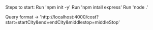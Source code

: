 Steps to start:
Run 'npm init -y'
Run 'npm intall express'
Run 'node .'

Query format -> 'http://localhost:4000/cost?start=startCity&end=endCity&middlestop=middleStop'